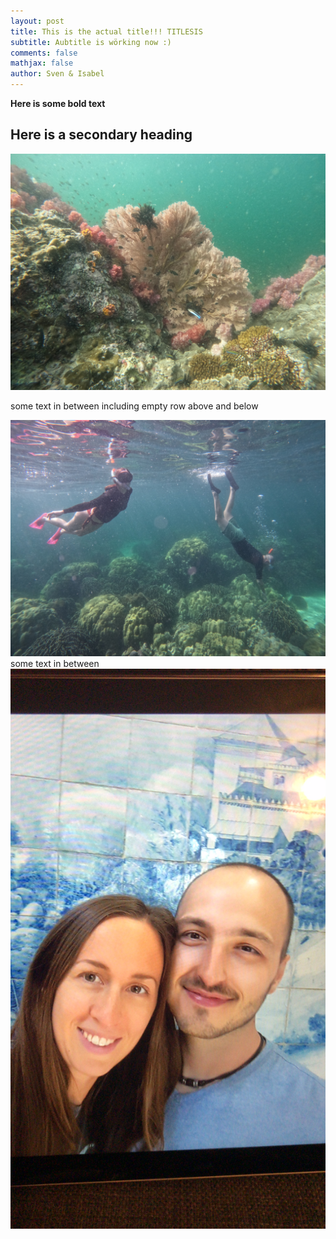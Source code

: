 ```yaml
---
layout: post
title: This is the actual title!!! TITLESIS
subtitle: Aubtitle is wörking now :)
comments: false
mathjax: false
author: Sven & Isabel
---
```


**Here is some bold text**

## Here is a secondary heading

![Test text 1](/assets/img/one.jpg "Title 1")

some text in between including empty row above and below

![Test text 2](/assets/img/two.jpg "Title twosis")
some text in between
![Test text 3](/assets/img/three.jpg "Titlesis 3")
